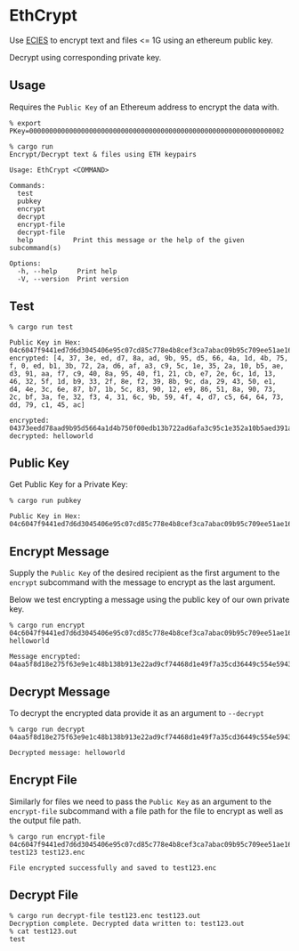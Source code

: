 # EthCrypt  

Use [ECIES](https://medium.com/asecuritysite-when-bob-met-alice/elliptic-curve-integrated-encryption-scheme-ecies-encrypting-using-elliptic-curves-dc8d0b87eaa) to encrypt text and files <= 1G using an ethereum public key. 

Decrypt using corresponding private key.

## Usage
Requires the ```Public Key``` of an Ethereum address to encrypt the data with.

```% export PKey=0000000000000000000000000000000000000000000000000000000000000002```

```
% cargo run
Encrypt/Decrypt text & files using ETH keypairs

Usage: EthCrypt <COMMAND>

Commands:
  test          
  pubkey        
  encrypt       
  decrypt       
  encrypt-file  
  decrypt-file  
  help          Print this message or the help of the given subcommand(s)

Options:
  -h, --help     Print help
  -V, --version  Print version
```

## Test 
```
% cargo run test                                                              

Public Key in Hex: 04c6047f9441ed7d6d3045406e95c07cd85c778e4b8cef3ca7abac09b95c709ee51ae168fea63dc339a3c58419466ceaeef7f632653266d0e1236431a950cfe52a
encrypted: [4, 37, 3e, ed, d7, 8a, ad, 9b, 95, d5, 66, 4a, 1d, 4b, 75, f, 0, ed, b1, 3b, 72, 2a, d6, af, a3, c9, 5c, 1e, 35, 2a, 10, b5, ae, d3, 91, aa, f7, c9, 40, 8a, 95, 40, f1, 21, cb, e7, 2e, 6c, 1d, 13, 46, 32, 5f, 1d, b9, 33, 2f, 8e, f2, 39, 8b, 9c, da, 29, 43, 50, e1, d4, 4e, 3c, 6e, 87, b7, 1b, 5c, 83, 90, 12, e9, 86, 51, 8a, 90, 73, 2c, bf, 3a, fe, 32, f3, 4, 31, 6c, 9b, 59, 4f, 4, d7, c5, 64, 64, 73, dd, 79, c1, 45, ac]

encrypted: 04373eedd78aad9b95d5664a1d4b750f00edb13b722ad6afa3c95c1e352a10b5aed391aaf7c9408a9540f121cbe72e6c1d1346325f1db9332f8ef2398b9cda294350e1d44e3c6e87b71b5c839012e986518a90732cbf3afe32f304316c9b594f04d7c5646473dd79c145ac
decrypted: helloworld
```

## Public Key

Get Public Key for a Private Key: 
```
% cargo run pubkey   

Public Key in Hex: 04c6047f9441ed7d6d3045406e95c07cd85c778e4b8cef3ca7abac09b95c709ee51ae168fea63dc339a3c58419466ceaeef7f632653266d0e1236431a950cfe52a8767a516f3c807a38fc94fad34043c569fcc97ae2944b8c06592a5f84b1b39f611b430140a03af3ca94ab0d738cfc0af6b0bcb44e5ba
```

## Encrypt Message  
Supply the ```Public Key``` of the desired recipient as the first argument to the ```encrypt``` subcommand with the message to encrypt as the last argument.  

Below we test encrypting a message using the public key of our own private key.  
```
% cargo run encrypt 04c6047f9441ed7d6d3045406e95c07cd85c778e4b8cef3ca7abac09b95c709ee51ae168fea63dc339a3c58419466ceaeef7f632653266d0e1236431a950cfe52a helloworld

Message encrypted: 04aa5f8d18e275f63e9e1c48b138b913e22ad9cf74468d1e49f7a35cd36449c554e5943ecfe7bdc5e420407eeb121e2518d156eb2d787723d3395951f41c4c566cc318561a4324a20e8213cf571ae8642dae095a81221c4b910197a59fbc6ab36f2b0bb6619a78f10acb94
```  

## Decrypt Message 
To decrypt the encrypted data provide it as an argument to ```--decrypt```
```
% cargo run decrypt 04aa5f8d18e275f63e9e1c48b138b913e22ad9cf74468d1e49f7a35cd36449c554e5943ecfe7bdc5e420407eeb121e2518d156eb2d787723d3395951f41c4c566cc318561a4324a20e8213cf571ae8642dae095a81221c4b910197a59fbc6ab36f2b0bb6619a78f10acb94

Decrypted message: helloworld
```  
## Encrypt File 
Similarly for files we need to pass the ```Public Key``` as an argument to the ```encrypt-file``` subcommand with a file path for the file to encrypt as well as the output file path.  
```
% cargo run encrypt-file 04c6047f9441ed7d6d3045406e95c07cd85c778e4b8cef3ca7abac09b95c709ee51ae168fea63dc339a3c58419466ceaeef7f632653266d0e1236431a950cfe52a test123 test123.enc

File encrypted successfully and saved to test123.enc
```

## Decrypt File
```
% cargo run decrypt-file test123.enc test123.out
Decryption complete. Decrypted data written to: test123.out
% cat test123.out 
test
```